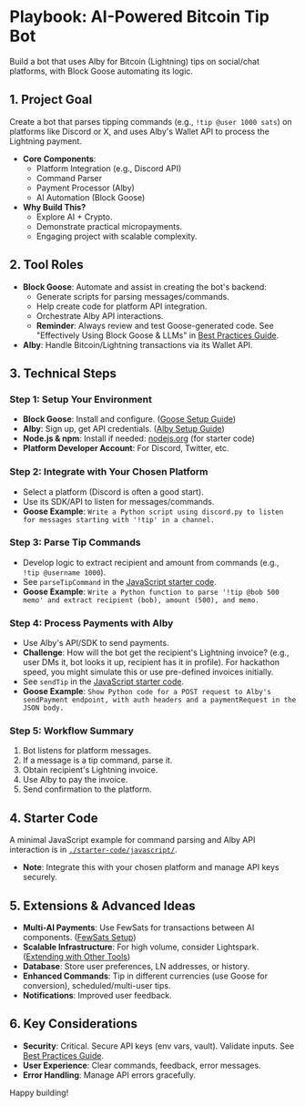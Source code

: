# Playbook: AI-Powered Bitcoin Tip Bot

Build a bot that uses Alby for Bitcoin (Lightning) tips on social/chat platforms, with Block Goose automating its logic.

## 1. Project Goal

Create a bot that parses tipping commands (e.g., `!tip @user 1000 sats`) on platforms like Discord or X, and uses Alby's Wallet API to process the Lightning payment.

*   **Core Components**:
    *   Platform Integration (e.g., Discord API)
    *   Command Parser
    *   Payment Processor (Alby)
    *   AI Automation (Block Goose)
*   **Why Build This?**
    *   Explore AI + Crypto.
    *   Demonstrate practical micropayments.
    *   Engaging project with scalable complexity.

## 2. Tool Roles

*   **Block Goose**: Automate and assist in creating the bot's backend:
    *   Generate scripts for parsing messages/commands.
    *   Help create code for platform API integration.
    *   Orchestrate Alby API interactions.
    *   **Reminder**: Always review and test Goose-generated code. See "Effectively Using Block Goose & LLMs" in [Best Practices Guide](../COMMON/Best-Practices.md).
*   **Alby**: Handle Bitcoin/Lightning transactions via its Wallet API.

## 3. Technical Steps

### Step 1: Setup Your Environment

*   **Block Goose**: Install and configure. ([Goose Setup Guide](../COMMON/Setup-Guides/Goose-Setup.md))
*   **Alby**: Sign up, get API credentials. ([Alby Setup Guide](../COMMON/Setup-Guides/Alby-Setup.md))
*   **Node.js & npm**: Install if needed: [nodejs.org](https://nodejs.org/) (for starter code)
*   **Platform Developer Account**: For Discord, Twitter, etc.

### Step 2: Integrate with Your Chosen Platform

*   Select a platform (Discord is often a good start).
*   Use its SDK/API to listen for messages/commands.
*   **Goose Example**: `Write a Python script using discord.py to listen for messages starting with '!tip' in a channel.`

### Step 3: Parse Tip Commands

*   Develop logic to extract recipient and amount from commands (e.g., `!tip @username 1000`).
*   See `parseTipCommand` in the [JavaScript starter code](./starter-code/javascript/README.md).
*   **Goose Example**: `Write a Python function to parse '!tip @bob 500 memo' and extract recipient (bob), amount (500), and memo.`

### Step 4: Process Payments with Alby

*   Use Alby's API/SDK to send payments.
*   **Challenge**: How will the bot get the recipient's Lightning invoice? (e.g., user DMs it, bot looks it up, recipient has it in profile). For hackathon speed, you might simulate this or use pre-defined invoices initially.
*   See `sendTip` in the [JavaScript starter code](./starter-code/javascript/README.md).
*   **Goose Example**: `Show Python code for a POST request to Alby's sendPayment endpoint, with auth headers and a paymentRequest in the JSON body.`

### Step 5: Workflow Summary

1.  Bot listens for platform messages.
2.  If a message is a tip command, parse it.
3.  Obtain recipient's Lightning invoice.
4.  Use Alby to pay the invoice.
5.  Send confirmation to the platform.

## 4. Starter Code

A minimal JavaScript example for command parsing and Alby API interaction is in [`./starter-code/javascript/`](./starter-code/javascript/).
*   **Note**: Integrate this with your chosen platform and manage API keys securely.

## 5. Extensions & Advanced Ideas

*   **Multi-AI Payments**: Use FewSats for transactions between AI components. ([FewSats Setup](../COMMON/Setup-Guides/FewSats-Setup.md))
*   **Scalable Infrastructure**: For high volume, consider Lightspark. ([Extending with Other Tools](../COMMON/Extending-with-Other-Tools.md))
*   **Database**: Store user preferences, LN addresses, or history.
*   **Enhanced Commands**: Tip in different currencies (use Goose for conversion), scheduled/multi-user tips.
*   **Notifications**: Improved user feedback.

## 6. Key Considerations

*   **Security**: Critical. Secure API keys (env vars, vault). Validate inputs. See [Best Practices Guide](../COMMON/Best-Practices.md).
*   **User Experience**: Clear commands, feedback, error messages.
*   **Error Handling**: Manage API errors gracefully.

Happy building!
